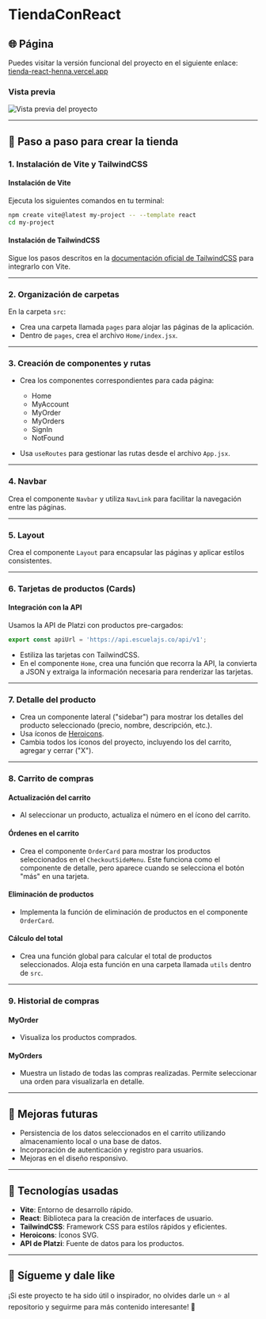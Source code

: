 # TiendaConReact

## 🌐 Página

Puedes visitar la versión funcional del proyecto en el siguiente enlace:
[tienda-react-henna.vercel.app](https://tienda-react-henna.vercel.app/)

### Vista previa

![Vista previa del proyecto](https://github.com/user-attachments/assets/5e7e4050-149e-40c6-8810-1035f8e518e0)

---

## 🔧 Paso a paso para crear la tienda

### 1. Instalación de Vite y TailwindCSS

#### Instalación de Vite

Ejecuta los siguientes comandos en tu terminal:

```bash
npm create vite@latest my-project -- --template react
cd my-project
```

#### Instalación de TailwindCSS

Sigue los pasos descritos en la [documentación oficial de TailwindCSS](https://tailwindcss.com/docs/installation/using-vite) para integrarlo con Vite.

---

### 2. Organización de carpetas

En la carpeta `src`:

* Crea una carpeta llamada `pages` para alojar las páginas de la aplicación.
* Dentro de `pages`, crea el archivo `Home/index.jsx`.

---

### 3. Creación de componentes y rutas

* Crea los componentes correspondientes para cada página:

  * Home
  * MyAccount
  * MyOrder
  * MyOrders
  * SignIn
  * NotFound

* Usa `useRoutes` para gestionar las rutas desde el archivo `App.jsx`.

---

### 4. Navbar

Crea el componente `Navbar` y utiliza `NavLink` para facilitar la navegación entre las páginas.

---

### 5. Layout

Crea el componente `Layout` para encapsular las páginas y aplicar estilos consistentes.

---

### 6. Tarjetas de productos (Cards)

#### Integración con la API

Usamos la API de Platzi con productos pre-cargados:

```javascript
export const apiUrl = 'https://api.escuelajs.co/api/v1';
```

* Estiliza las tarjetas con TailwindCSS.
* En el componente `Home`, crea una función que recorra la API, la convierta a JSON y extraiga la información necesaria para renderizar las tarjetas.

---

### 7. Detalle del producto

* Crea un componente lateral ("sidebar") para mostrar los detalles del producto seleccionado (precio, nombre, descripción, etc.).
* Usa íconos de [Heroicons](https://heroicons.com/outline).
* Cambia todos los íconos del proyecto, incluyendo los del carrito, agregar y cerrar ("X").

---

### 8. Carrito de compras

#### Actualización del carrito

* Al seleccionar un producto, actualiza el número en el ícono del carrito.

#### Órdenes en el carrito

* Crea el componente `OrderCard` para mostrar los productos seleccionados en el `CheckoutSideMenu`. Este funciona como el componente de detalle, pero aparece cuando se selecciona el botón "más" en una tarjeta.

#### Eliminación de productos

* Implementa la función de eliminación de productos en el componente `OrderCard`.

#### Cálculo del total

* Crea una función global para calcular el total de productos seleccionados. Aloja esta función en una carpeta llamada `utils` dentro de `src`.

---

### 9. Historial de compras

#### MyOrder

* Visualiza los productos comprados.

#### MyOrders

* Muestra un listado de todas las compras realizadas. Permite seleccionar una orden para visualizarla en detalle.

---

## 💪 Mejoras futuras

* Persistencia de los datos seleccionados en el carrito utilizando almacenamiento local o una base de datos.
* Incorporación de autenticación y registro para usuarios.
* Mejoras en el diseño responsivo.

---

## 🚀 Tecnologías usadas

* **Vite**: Entorno de desarrollo rápido.
* **React**: Biblioteca para la creación de interfaces de usuario.
* **TailwindCSS**: Framework CSS para estilos rápidos y eficientes.
* **Heroicons**: Íconos SVG.
* **API de Platzi**: Fuente de datos para los productos.

---

## 🔗 Sígueme y dale like

¡Si este proyecto te ha sido útil o inspirador, no olvides darle un ⭐ al repositorio y seguirme para más contenido interesante! 🚀
